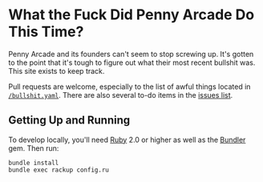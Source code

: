 # What the Fuck Did Penny Arcade Do This Time?

Penny Arcade and its founders can't seem to stop screwing up. It's gotten to the
point that it's tough to figure out what their most recent bullshit was. This
site exists to keep track.

Pull requests are welcome, especially to the list of awful things located in
[`/bullshit.yaml`][bullshit]. There are also several to-do items in the [issues
list][issues].

[bullshit]: https://github.com/nex3/wtf-did-pa-do/tree/master/bullshit.yaml
[issues]: https://github.com/nex3/wtf-did-pa-do/issues

## Getting Up and Running

To develop locally, you'll need [Ruby](https://www.ruby-lang.org/) 2.0 or higher
as well as the [Bundler](http://bundler.io/) gem. Then run:

    bundle install
    bundle exec rackup config.ru
